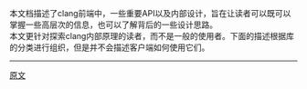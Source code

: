 

本文档描述了clang前端中，一些重要API以及内部设计，旨在让读者可以既可以掌握一些高层次的信息，也可以了解背后的一些设计思路。  
本文更针对探索clang内部原理的读者，而不是一般的使用者。下面的描述根据库的分类进行组织，但是并不会描述客户端如何使用它们。  


---------------------    



[原文](https://releases.llvm.org/15.0.0/tools/clang/docs/InternalsManual.html#introduction)
